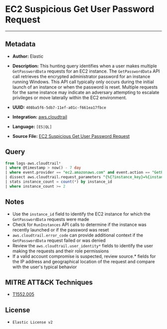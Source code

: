 # EC2 Suspicious Get User Password Request

---

## Metadata

- **Author:** Elastic
- **Description:** This hunting query identifies when a user makes multiple `GetPasswordData` requests for an EC2 instance. The `GetPasswordData` API call retrieves the encrypted administrator password for an instance running Windows. This API call typically only occurs during the initial launch of an instance or when the password is reset. Multiple requests for the same instance may indicate an adversary attempting to escalate privileges or move laterally within the EC2 environment.

- **UUID:** `408ba5f6-5db7-11ef-a01c-f661ea17fbce`
- **Integration:** [aws.cloudtrail](https://docs.elastic.co/integrations/aws/cloudtrail)
- **Language:** `[ES|QL]`
- **Source File:** [EC2 Suspicious Get User Password Request](../queries/ec2_suspicious_get_user_password_request.toml)

## Query

```sql
from logs-aws.cloudtrail*
| where @timestamp > now() - 7 day
| where event.provider == "ec2.amazonaws.com" and event.action == "GetPasswordData"
| dissect aws.cloudtrail.request_parameters "{%{?instance_key}=%{instance_id}}"
| stats instance_count = count(*) by instance_id
| where instance_count >= 2
```

## Notes

- Use the `instance_id` field to identify the EC2 instance for which the `GetPasswordData` requests were made
- Check for `RunInstances` API calls to determine if the instance was recently launched or if the password was reset
- `aws.cloudtrail.error_code` can provide additional context if the `GetPasswordData` request failed or was denied
- Review the `aws.cloudtrail.user_identity*` fields to identify the user making the requests and their role permissions
- If a valid account compromise is suspected, review source.* fields for the IP address and geographical location of the request and compare with the user's typical behavior

## MITRE ATT&CK Techniques

- [T1552.005](https://attack.mitre.org/techniques/T1552/005)

## License

- `Elastic License v2`
